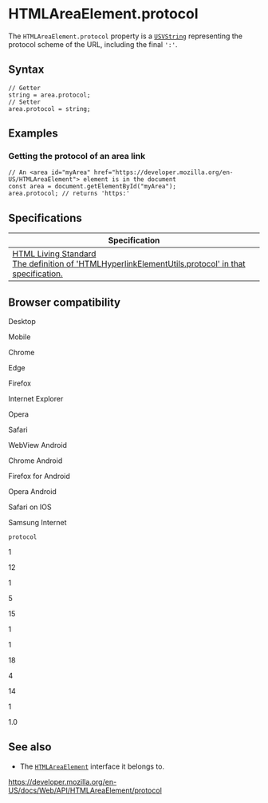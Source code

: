 HTMLAreaElement.protocol
========================

The `HTMLAreaElement.protocol` property is a [`USVString`](../usvstring) representing the protocol scheme of the URL, including the final `':'`.

Syntax
------

    // Getter
    string = area.protocol;
    // Setter
    area.protocol = string;

Examples
--------

### Getting the protocol of an area link

    // An <area id="myArea" href="https://developer.mozilla.org/en-US/HTMLAreaElement"> element is in the document
    const area = document.getElementById("myArea");
    area.protocol; // returns 'https:'

Specifications
--------------

<table><thead><tr class="header"><th>Specification</th></tr></thead><tbody><tr class="odd"><td><a href="https://html.spec.whatwg.org/multipage/#dom-hyperlink-protocol">HTML Living Standard<br />
<span class="small">The definition of 'HTMLHyperlinkElementUtils.protocol' in that specification.</span></a></td></tr></tbody></table>

Browser compatibility
---------------------

Desktop

Mobile

Chrome

Edge

Firefox

Internet Explorer

Opera

Safari

WebView Android

Chrome Android

Firefox for Android

Opera Android

Safari on IOS

Samsung Internet

`protocol`

1

12

1

5

15

1

1

18

4

14

1

1.0

See also
--------

-   The [`HTMLAreaElement`](../htmlareaelement) interface it belongs to.

<a href="https://developer.mozilla.org/en-US/docs/Web/API/HTMLAreaElement/protocol" class="_attribution-link">https://developer.mozilla.org/en-US/docs/Web/API/HTMLAreaElement/protocol</a>
